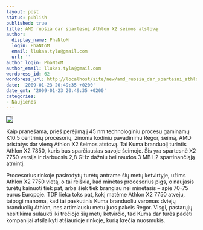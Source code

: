 ```yaml
---
layout: post
status: publish
published: true
title: AMD ruošia dar spartesnį Athlon X2 šeimos atstovą
author:
  display_name: PhaNtoM
  login: PhaNtoM
  email: llukas.tyla@gmail.com
  url: ''
author_login: PhaNtoM
author_email: llukas.tyla@gmail.com
wordpress_id: 62
wordpress_url: http://localhost/site/new/amd_ruosia_dar_spartesni_athlon_x2_seimos_atstova/
date: '2009-01-23 20:49:35 +0200'
date_gmt: '2009-01-23 20:49:35 +0200'
categories:
- Naujienos
---
```

<div class="imgright"><img src="http://tbn1.google.com/images?q=tbn:FJgpBahocWzlmM:http://www.theregister.co.uk/2005/08/12/x2_1.jpg" border="1" /></div>
<p>Kaip pranešama, prieš perėjimą į 45 nm technologiniu procesu gaminamų K10.5 centrinių procesorių, žinoma kodiniu pavadinimu Regor, šeimą, AMD pristatys dar vieną Athlon X2 šeimos atstovą. Tai Kuma branduolį turintis Athlon X2 7850, kuris bus sparčiausias savoje šeimoje. Šis yra spartesnė X2 7750 versija ir darbuosis 2,8 GHz dažniu bei naudos 3 MB L2 spartinančiąją atmintį.</p>
<p>Procesorius rinkoje pasirodytų turėtų antrame šių metų ketvirtyje, užims Athlon X2 7750 vietą, o tai reiškia, kad minėtas procesorius pigs, o naujasis turėtų kainuoti tiek pat, arba šiek tiek brangiau nei minėtasis – apie 70-75 eurus Europoje. TDP lieka toks pat, kokį matėme Athlon X2 7750 atveju, taipogi manoma, kad tai paskutinis Kuma branduoliu varomas dviejų branduolių Athlon, nes artimiausiu metu juos pakeis Regor. Visgi, pastarųjų nesitikima sulaukti iki trečiojo šių metų ketvirčio, tad Kuma dar turės padėti kompanijai atsilaikyti atšiaurioje rinkoje, kurią krečia nuosmukis. </p>
